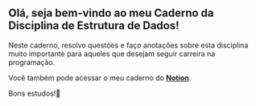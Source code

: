 ## Olá, seja bem-vindo ao meu Caderno da Disciplina de Estrutura de Dados!

Neste caderno, resolvo questões e faço anotações sobre esta disciplina muito importante para aqueles que desejam seguir carreira na programação.

Você também pode acessar o meu caderno do [**Notion**](https://www.notion.so/Estrutura-de-Dados-053051f77d654e8ca1e0abd1180f0767?pvs=4).

Bons estudos!📝


